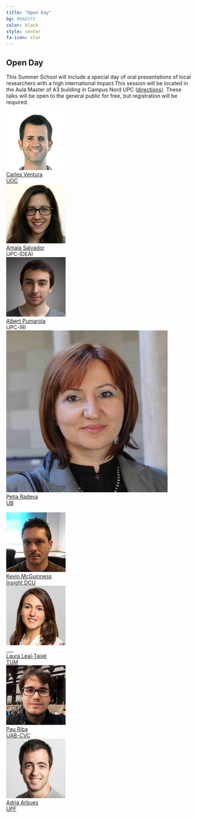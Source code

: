 ```yaml
---
title: "Open Day"
bg: #9AD1F5
color: black
style: center
fa-icon: star
---
```


## Open Day

This Summer School will include a special day of oral presentations of local researchers with a high international impact.This session will be located in the Aula Master of A3 building in Campus Nord UPC ([directions](http://etsetb.upc.edu/en/school/location-maps)). These talks will be open to the general public for free, but registration will be required.
<br>

<div class="author">
    <a href="http://sunai.uoc.edu/index.php/2016/10/13/dr-carles-ventura/" target="_blank">
      <div class="authorphoto"><img src="img/instructors/CarlesVentura-160x160.jpg"></div>
      <div>Carles Ventura</div>
      <div>UOC</div>
    </a>
</div>
<div class="author">
      <div class="authorphoto"><img src="img/instructors/AmaiaSalvador.jpg"></div>
      <div><a href="https://imatge.upc.edu/web/people/amaia-salvador" target="_blank">Amaia Salvador</a></div>
      <div>UPC-IDEAI</div>
</div>
<div class="author">
      <div class="authorphoto"><img src="img/instructors/AlbertPumarola-160x160.jpg"></div>
      <div><a href="https://www.albertpumarola.com/" target="_blank">Albert Pumarola</a></div>
      <div>UPC-IRI</div>
</div>
<div class="author">
    <a href="http://www.ub.edu/cvub/petiaradeva/" target="_blank">
      <div class="authorphoto"><img src="img/instructors/PetiaRadeva-160x160.jpg"></div>
      <div>Petia Radeva</div>
       <div>UB</div>
    </a>
</div>
<br>
<div class="author">
    <a href="https://www.insight-centre.org/users/kevin-mcguinness" target="_blank">
      <div class="authorphoto"><img src="img/instructors/Kevin160x160.jpg"></div>
      <div>Kevin McGuinness</div>
      <div>Insight DCU</div>
    </a>
</div>
<div class="author">
    <a href="https://lealtaixe.github.io/" target="_blank">
      <div class="authorphoto"><img src="img/instructors/LauraLeal-160x160.jpg"></div>
      <div>Laura Leal-Taixé</div>
       <div>TUM</div>
    </a>
</div>
<div class="author">
    <a href="https://priba.github.io/" target="_blank">
      <div class="authorphoto"><img src="img/guests/PauRiba-160x160.jpg"></div>
      <div>Pau Riba</div>
       <div>UAB-CVC</div>
    </a>
</div>
<div class="author">
    <a href="https://scholar.google.com/citations?user=uPt2TiQAAAAJ&hl=en" target="_blank">
      <div class="authorphoto"><img src="img/guests/AdriaArbues-160x160.jpg"></div>
      <div>Adria Arbues</div>
       <div>UPF</div>
    </a>
</div>
